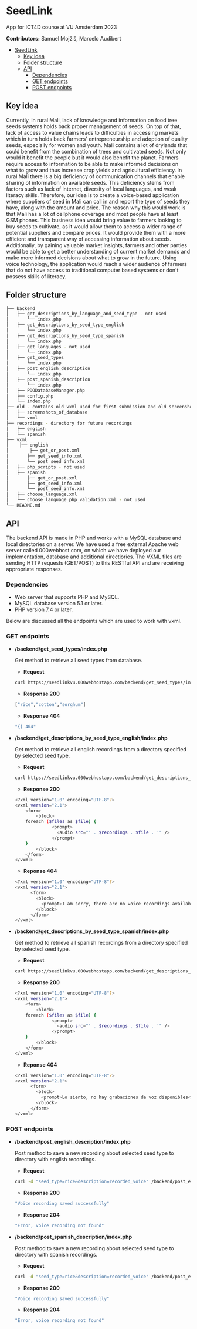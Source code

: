 # SeedLink
App for ICT4D course at VU Amsterdam 2023   

**Contributors:** Samuel Mojžiš, Marcelo Audibert

- [SeedLink](#seedlink)
  - [Key idea](#seedlink/#keyidea)
  - [Folder structure](#folderstructure)
  - [API](#api)
    - [Dependencies](#dependencies)
    - [GET endpoints](#getendpoints)
    - [POST endpoints](#postendpoints)
    

## Key idea  
Currently, in rural Mali, lack of knowledge and information on food tree seeds systems holds back proper management of seeds. On top of that, lack of access to value chains leads to difficulties in accessing markets which in turn holds back farmers' entrepreneurship and adoption of quality seeds, especially for women and youth. Mali contains a lot of drylands that could benefit from the combination of trees and cultivated seeds. Not only would it benefit the people but it would also benefit the planet. Farmers require access to information to be able to make informed decisions on what to grow and thus increase crop yields and agricultural efficiency. In rural Mali there is a big deficiency of communication channels that enable sharing of information on available seeds. This deficiency stems from factors such as lack of internet, diversity of local languages, and weak literacy skills. Therefore, our idea is to create a voice-based application where suppliers of seed in Mali can call in and report the type of seeds they have, along with the amount and price. The reason why this would work is that Mali has a lot of cellphone coverage and most people have at least GSM phones. This business idea would bring value to farmers looking to buy seeds to cultivate, as it would allow them to access a wider range of potential suppliers and compare prices. It would provide them with a more efficient and transparent way of accessing information about seeds. Additionally, by gaining valuable market insights, farmers and other parties would be able to get a better understanding of current market demands and make more informed decisions about what to grow in the future. Using voice technology, the application would reach a wider audience of farmers that do not have access to traditional computer based systems or don't possess skills of literacy.

## Folder structure
``` bash
├── backend
│   ├── get_descriptions_by_language_and_seed_type - not used
│       └── index.php
│   ├── get_descriptions_by_seed_type_english
│       └── index.php
│   ├── get_descriptions_by_seed_type_spanish
│       └── index.php
│   ├── get_languages - not used
│       └── index.php
│   ├── get_seed_types
│       └── index.php
│   ├── post_english_description
│       └── index.php
│   ├── post_spanish_description
│       └── index.php
│   ├── PDODatabaseManager.php
│   ├── config.php
│   └── index.php
├── old - contains old vxml used for first submission and old screenshots of db
│   ├── screenshots_of_database
│   └── vxml
├── recordings - directory for future recordings
│   ├── english
│   └── spanish
├── vxml
│    ├── english
│        ├── get_or_post.xml
│       ├── get_seed_info.xml
│       └── post_seed_info.xml
│   ├── php_scripts - not used
│   ├── spanish
│       ├── get_or_post.xml
│       ├── get_seed_info.xml
│       └── post_seed_info.xml
│   ├── choose_language.xml
│   └── choose_language_php_validation.xml - not used
└── README.md
```

## API
The backend API is made in PHP and works with a MySQL database and local directories on a server. We have used a free external Apache web server called 000webhost.com, on which we have deployed our implementation, database and additional directiories. The VXML files are sending HTTP requests (GET/POST) to this RESTful API and are receiving appropriate responses.

### Dependencies   
- Web server that supports PHP and MySQL.  
- MySQL database version 5.1 or later.
- PHP version 7.4 or later.    

Below are discussed all the endpoints which are used to work with vxml.

### GET endpoints
 - **/backend/get_seed_types/index.php**  
   
   Get method to retrieve all seed types from database.
   - **Request**
    ``` bash
    curl https://seedlinkvu.000webhostapp.com/backend/get_seed_types/index.php
    ```
    - **Response 200**
    ``` bash
    ["rice","cotton","sorghum"]
    ```
    - **Response 404**
    ``` bash
    "{} 404"
    ```
    
 - **/backend/get_descriptions_by_seed_type_english/index.php**  
   
   Get method to retrieve all english recordings from a directory specified by selected seed type.
   - **Request**
    ``` bash
    curl https://seedlinkvu.000webhostapp.com/backend/get_descriptions_by_seed_type_english/index.php?seed_type=rice
    ```
    - **Response 200**
    ``` bash
    <?xml version="1.0" encoding="UTF-8"?>
    <vxml version="2.1">
        <form>
            <block>
        foreach ($files as $file) {
                  <prompt>
                    <audio src="' . $recordings . $file . '" />
                  </prompt>
        }
            </block>
        </form>
    </vxml>
    ```
    - **Reponse 404**
    ``` bash
    <?xml version="1.0" encoding="UTF-8"?>
    <vxml version="2.1">
          <form>
            <block>
              <prompt>I am sorry, there are no voice recordings available</prompt>
            </block>
          </form>
    </vxml>
    ```
    
 - **/backend/get_descriptions_by_seed_type_spanish/index.php**  
   
   Get method to retrieve all spanish recordings from a directory specified by selected seed type.
   - **Request**
    ``` bash
    curl https://seedlinkvu.000webhostapp.com/backend/get_descriptions_by_seed_type_spanish/index.php?seed_type=rice
    ```
    - **Response 200**
    ``` bash
    <?xml version="1.0" encoding="UTF-8"?>
    <vxml version="2.1">
        <form>
            <block>
        foreach ($files as $file) {
                  <prompt>
                    <audio src="' . $recordings . $file . '" />
                  </prompt>
        }
            </block>
        </form>
    </vxml>
    ```
    - **Reponse 404**
    ``` bash
    <?xml version="1.0" encoding="UTF-8"?>
    <vxml version="2.1">
          <form>
            <block>
              <prompt>Lo siento, no hay grabaciones de voz disponibles</prompt>
            </block>
          </form>
    </vxml>
    ```


 
### POST endpoints
- **/backend/post_english_description/index.php**  
  
  Post method to save a new recording about selected seed type to directory with english recordings.
  - **Request**
  ``` bash
  curl -d "seed_type=rice&description=recorded_voice" /backend/post_english_description/index.php
  ```
  - **Response 200**
  ``` bash
  "Voice recording saved successfully"
  ```
  - **Response 204**
  ``` bash
  "Error, voice recording not found"
  ```
- **/backend/post_spanish_description/index.php**  
  
  Post method to save a new recording about selected seed type to directory with spanish recordings.
  - **Request**
  ``` bash
  curl -d "seed_type=rice&description=recorded_voice" /backend/post_english_description/index.php
  ```
  - **Response 200**
  ``` bash
  "Voice recording saved successfully"
  ```
  - **Response 204**
  ``` bash
  "Error, voice recording not found"
  ```
